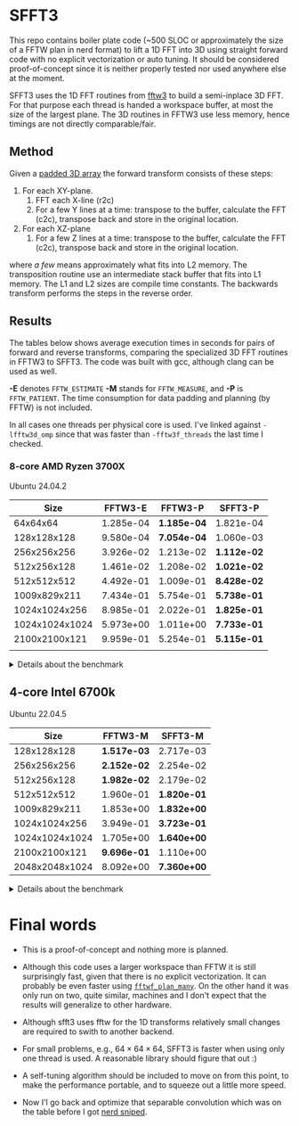 # SFFT3

This repo contains boiler plate code (~500 SLOC or approximately the size of
a FFTW plan in nerd format) to lift a 1D FFT into 3D using straight
forward code with no explicit vectorization or auto tuning. It should
be considered proof-of-concept since it is neither properly tested nor
used anywhere else at the moment.

SFFT3 uses the 1D FFT routines from [fftw3](https://www.fftw.org/) to
build a semi-inplace 3D FFT. For that purpose each thread is handed a
workspace buffer, at most the size of the largest plane. The 3D
routines in FFTW3 use less memory, hence timings are not directly
comparable/fair.

## Method

Given a [padded 3D
array](https://www.fftw.org/fftw3_doc/Multi_002dDimensional-DFTs-of-Real-Data.html#Multi_002dDimensional-DFTs-of-Real-Data)
the forward transform consists of these steps:

1. For each XY-plane.
   1. FFT each X-line (r2c)
   2. For a few Y lines at a time: transpose to the buffer, calculate
      the FFT (c2c), transpose back and store in the original location.
2. For each XZ-plane
   1. For a few Z lines at a time: transpose to the buffer, calculate
      the FFT (c2c), transpose back and store in the original location.

where _a few_ means approximately what fits into L2 memory. The
transposition routine use an intermediate stack buffer that fits into L1
memory. The L1 and L2 sizes are compile time constants. The backwards
transform performs the steps in the reverse order.

## Results

The tables below shows average execution times in seconds for pairs
of forward and reverse transforms, comparing the specialized 3D FFT
routines in FFTW3 to SFFT3. The code was built with gcc, although
clang can be used as well.

**-E** denotes `FFTW_ESTIMATE` **-M** stands for `FFTW_MEASURE`, and
**-P** is `FFTW_PATIENT`. The time consumption for data padding and
planning (by FFTW) is not included.

In all cases one threads per physical core is used. I've linked
against `-lfftw3d_omp` since that was faster than `-fftw3f_threads`
the last time I checked.

### 8-core AMD Ryzen 3700X

Ubuntu 24.04.2

| Size           | FFTW3-E   | FFTW3-P       | SFFT3-P       |
|----------------|-----------|---------------|---------------|
| 64x64x64       | 1.285e-04 | **1.185e-04** | 1.821e-04     |
| 128x128x128    | 9.580e-04 | **7.054e-04** | 1.060e-03     |
| 256x256x256    | 3.926e-02 | 1.213e-02     | **1.112e-02** |
| 512x256x128    | 1.461e-02 | 1.208e-02     | **1.021e-02** |
| 512x512x512    | 4.492e-01 | 1.009e-01     | **8.428e-02** |
| 1009x829x211   | 7.434e-01 | 5.754e-01     | **5.738e-01** |
| 1024x1024x256  | 8.985e-01 | 2.022e-01     | **1.825e-01** |
| 1024x1024x1024 | 5.973e+00 | 1.011e+00     | **7.733e-01** |
| 2100x2100x121  | 9.959e-01 | 5.254e-01     | **5.115e-01** |
|                |           |               |               |

<details><summary>Details about the benchmark</summary>

``` shell
make
args="--warmup 60 --benchmark 240  --verbose 2 --patient"
th=8
OMP_NUM_THREADS=${th} ./test_sfft3 --m 64 --n 64 --p 64 ${args}
OMP_NUM_THREADS=${th} ./test_sfft3 --m 128 --n 128 --p 128 ${args}
OMP_NUM_THREADS=${th} ./test_sfft3 --m 256 --n 256 --p 256 ${args}
OMP_NUM_THREADS=${th} ./test_sfft3 --m 512 --n 256 --p 128 ${args}
OMP_NUM_THREADS=${th} ./test_sfft3 --m 512 --n 512 --p 512 ${args}
OMP_NUM_THREADS=${th} ./test_sfft3 --m 1009 --n 829 --p 211 ${args}
OMP_NUM_THREADS=${th} ./test_sfft3 --m 1024 --n 1024 --p 256 ${args}
OMP_NUM_THREADS=${th} ./test_sfft3 --m 1024 --n 1024 --p 1024 ${args}
OMP_NUM_THREADS=${th} ./test_sfft3 --m 2100 --n 2100 --p 121 ${args}
```
</details>


## 4-core Intel 6700k

Ubuntu 22.04.5

| Size           | FFTW3-M       | SFFT3-M       |
|----------------|---------------|---------------|
| 128x128x128    | **1.517e-03** | 2.717e-03     |
| 256x256x256    | **2.152e-02** | 2.254e-02     |
| 512x256x128    | **1.982e-02** | 2.179e-02     |
| 512x512x512    | 1.960e-01     | **1.820e-01** |
| 1009x829x211   | 1.853e+00     | **1.832e+00** |
| 1024x1024x256  | 3.949e-01     | **3.723e-01** |
| 1024x1024x1024 | 1.705e+00     | **1.640e+00** |
| 2100x2100x121  | **9.696e-01** | 1.110e+00     |
| 2048x2048x1024 | 8.092e+00     | **7.360e+00** |


<details><summary>Details about the benchmark</summary>

``` shell
CFLAGS="-DSFFT3_L2=256000" make -B
args="--warmup 10 --benchmark 240"
th=4
OMP_NUM_THREADS=${th} ./test_sfft3 --m 128 --n 128 --p 128 ${args}
OMP_NUM_THREADS=${th} ./test_sfft3 --m 256 --n 256 --p 256 ${args}
OMP_NUM_THREADS=${th} ./test_sfft3 --m 512 --n 256 --p 128 ${args}
OMP_NUM_THREADS=${th} ./test_sfft3 --m 512 --n 512 --p 512 ${args}
OMP_NUM_THREADS=${th} ./test_sfft3 --m 1009 --n 829 --p 211 ${args}
OMP_NUM_THREADS=${th} ./test_sfft3 --m 1024 --n 1024 --p 256 ${args}
OMP_NUM_THREADS=${th} ./test_sfft3 --m 1024 --n 1024 --p 1024 ${args}
OMP_NUM_THREADS=${th} ./test_sfft3 --m 2100 --n 2100 --p 121 ${args}
# Large sizes can be split up save memory
OMP_NUM_THREADS=${th} ./test_sfft3 --nofftw  --m 2048 --n 2048 --p 1024
OMP_NUM_THREADS=${th} ./test_sfft3 --nosfft  --m 2048 --n 2048 --p 1024
```

</details>

# Final words

- This is a proof-of-concept and nothing more is planned.

- Although this code uses a larger workspace than FFTW it is still
  surprisingly fast, given that there is no explicit vectorization. It
  can probably be even faster using
  [`fftwf_plan_many`](https://www.fftw.org/doc/Advanced-Complex-DFTs.html). On
  the other hand it was only run on two, quite similar, machines and I
  don't expect that the results will generalize to other hardware.

- Although sfft3 uses fftw for the 1D transforms relatively small
  changes are required to swith to another backend.

- For small problems, e.g., $`64\times64\times64`$, SFFT3 is faster
  when using only one thread is used. A reasonable library should
  figure that out :)

- A self-tuning algorithm should be included to move on from this
  point, to make the performance portable, and to squeeze out a little
  more speed.

- Now I'l go back and optimize that separable convolution which was
  on the table before I got [nerd sniped](https://xkcd.com/356/).
